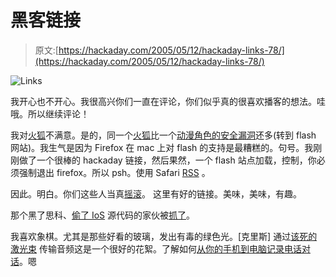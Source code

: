 # 黑客链接

> 原文:[https://hackaday.com/2005/05/12/hackaday-links-78/](https://hackaday.com/2005/05/12/hackaday-links-78/)

![Links](../Images/7d1addc406574a5b98ee9e7d764c96bb.png)

我开心也不开心。我很高兴你们一直在评论，你们似乎真的很喜欢播客的想法。哇哦。所以继续评论！

我对[火狐](http://www.mozilla.org/projects/security/known-vulnerabilities.html)不满意。是的，同一个[火狐](http://www.mozilla.org/projects/security/known-vulnerabilities.html)比一个[动漫角色的](http://www.garnierbeautybar.co.uk/)[安全漏洞](http://it.slashdot.org/it/05/05/09/1856209.shtml?tid=154)还多(转到 flash 网站)。我生气是因为 Firefox 在 mac 上对 flash 的支持是最糟糕的。句号。我刚刚做了一个很棒的 hackaday 链接，然后果然，一个 flash 站点加载，控制，你必须强制退出 firefox。所以 psh。使用 Safari [RSS](http://www.hackaday.com/rss.xml) 。

因此。明白。你们这些人当真[摇滚](http://www.super70s.com/Super70s/Culture/Fads/images/PetRock%28190%29.jpg)。
这里有好的链接。美味，美味，有趣。

那个黑了思科、[偷了 IoS](http://it.slashdot.org/it/05/05/12/1233256.shtml?tid=172&tid=1&tid=218) 源代码的家伙被[抓了](http://informationweek.com/story/showArticle.jhtml?articleID=163101155)。

我喜欢象棋。尤其是那些好看的玻璃，发出有毒的绿色光。[克里斯]
通过[该死的激光束](http://www.i-hacked.com/index.php?option=com_content&task=view&id=162&Itemid=44)
传输音频这是一个很好的花絮。了解如何[从你的手机到电脑记录电话对话](http://www.hardwaresecrets.com/article/70)。嗯